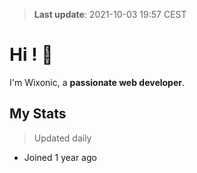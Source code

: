 > **Last update**: 2021-10-03 19:57 CEST

# Hi ! 👋

I'm Wixonic, a **passionate web developer**.

## My Stats
> Updated daily
- Joined 1 year ago
